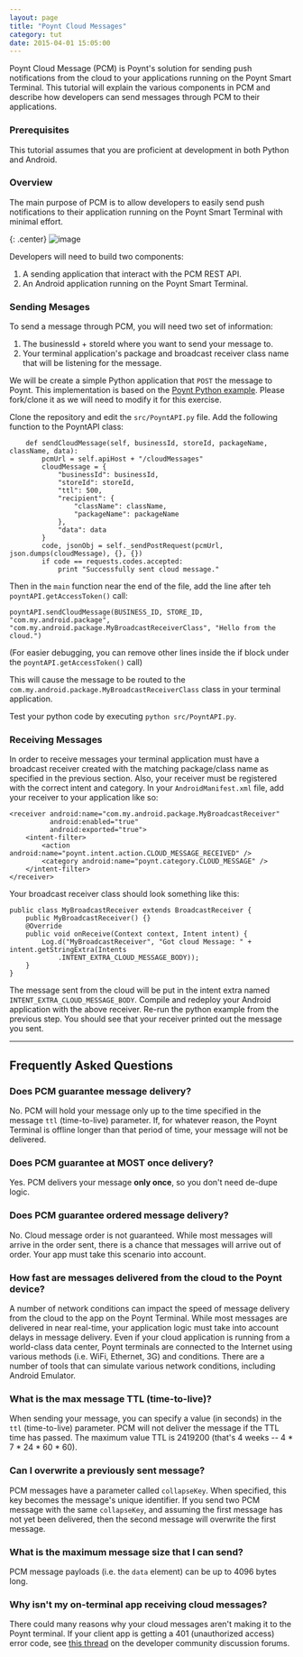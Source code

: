 ```yaml
---
layout: page
title: "Poynt Cloud Messages"
category: tut
date: 2015-04-01 15:05:00
---
```


Poynt Cloud Message (PCM) is Poynt's solution for sending push notifications from the cloud to your applications running on the Poynt Smart Terminal.  This tutorial will explain the various components in PCM and describe how developers can send messages through PCM to their applications.

### Prerequisites

This tutorial assumes that you are proficient at development in both Python and Android.

### Overview

The main purpose of PCM is to allow developers to easily send push notifications to their application running on the Poynt Smart Terminal with minimal effort.

{: .center}
![image](/developer/assets/PoyntCloudMessage.png)

Developers will need to build two components:

1. A sending application that interact with the PCM REST API.
2. An Android application running on the Poynt Smart Terminal.

### Sending Mesages

To send a message through PCM, you will need two set of information:

1. The businessId + storeId where you want to send your message to.
2. Your terminal application's package and broadcast receiver class name that will be listening for the message.

We will be create a simple Python application that `POST` the message to Poynt.  This implementation is based on the [Poynt Python example](https://github.com/poynt/python-sample).  Please fork/clone it as we will need to modify it for this exercise.

Clone the repository and edit the `src/PoyntAPI.py` file.  Add the following function to the PoyntAPI class:

~~~
    def sendCloudMessage(self, businessId, storeId, packageName, className, data):
        pcmUrl = self.apiHost + "/cloudMessages"
        cloudMessage = {
            "businessId": businessId,
            "storeId": storeId,
            "ttl": 500,
            "recipient": {
                "className": className,
                "packageName": packageName
            },
            "data": data
        }
        code, jsonObj = self._sendPostRequest(pcmUrl, json.dumps(cloudMessage), {}, {})
        if code == requests.codes.accepted:
            print "Successfully sent cloud message."
~~~
Then in the `main` function near the end of the file, add the line after teh `poyntAPI.getAccessToken()` call:

~~~
poyntAPI.sendCloudMessage(BUSINESS_ID, STORE_ID, "com.my.android.package", "com.my.android.package.MyBroadcastReceiverClass", "Hello from the cloud.")
~~~
(For easier debugging, you can remove other lines inside the if block under the `poyntAPI.getAccessToken()` call)

This will cause the message to be routed to the `com.my.android.package.MyBroadcastReceiverClass` class in your terminal application.

Test your python code by executing `python src/PoyntAPI.py`.

### Receiving Messages

In order to receive messages your terminal application must have a broadcast receiver created with the matching package/class name as specified in the previous section.  Also, your receiver must be registered with the correct intent and category.  In your `AndroidManifest.xml` file, add your receiver to your application like so:

~~~
<receiver android:name="com.my.android.package.MyBroadcastReceiver"
          android:enabled="true"
          android:exported="true">
    <intent-filter>
        <action android:name="poynt.intent.action.CLOUD_MESSAGE_RECEIVED" />
        <category android:name="poynt.category.CLOUD_MESSAGE" />
    </intent-filter>
</receiver>
~~~

Your broadcast receiver class should look something like this:

~~~
public class MyBroadcastReceiver extends BroadcastReceiver {
    public MyBroadcastReceiver() {}
    @Override
    public void onReceive(Context context, Intent intent) {
        Log.d("MyBroadcastReceiver", "Got cloud Message: " + intent.getStringExtra(Intents
            .INTENT_EXTRA_CLOUD_MESSAGE_BODY));
    }
}
~~~


The message sent from the cloud will be put in the intent extra named `INTENT_EXTRA_CLOUD_MESSAGE_BODY`.  Compile and redeploy your Android application with the above receiver.  Re-run the python example from the previous step.  You should see that your receiver printed out the message you sent.

---

## Frequently Asked Questions
### Does PCM guarantee message delivery?
No. PCM will hold your message only up to the time specified in the message `ttl` (time-to-live) parameter.  If, for whatever reason, the Poynt Terminal is offline longer than that period of time, your message will not be delivered.

### Does PCM guarantee at MOST once delivery?
Yes. PCM delivers your message **only once**, so you don't need de-dupe logic. 

### Does PCM guarantee ordered message delivery?
No. Cloud message order is not guaranteed. While most messages will arrive in the order sent, there is a chance that messages will arrive out of order. Your app must take this scenario into account. 

### How fast are messages delivered from the cloud to the Poynt device?
A number of network conditions can impact the speed of message delivery from the cloud to the app on the Poynt Terminal. While most messages are delivered in near real-time, your application logic must take into account delays in message delivery. Even if your cloud application is running from a world-class data center, Poynt terminals are connected to the Internet using various methods (i.e. WiFi, Ethernet, 3G) and conditions. There are a number of tools that can simulate various network conditions, including Android Emulator.

### What is the max message TTL (time-to-live)?
When sending your message, you can specify a value (in seconds) in the `ttl` (time-to-live) parameter. PCM will not deliver the message if the TTL time has passed. The maximum value TTL is 2419200 (that's 4 weeks -- 4 * 7 * 24 * 60 * 60).

### Can I overwrite a previously sent message?
PCM messages have a parameter called `collapseKey`. When specified, this key becomes the message's unique identifier. If you send two PCM message with the same `collapseKey`, and assuming the first message has not yet been delivered, then the second message will overwrite the first message.

### What is the maximum message size that I can send?
PCM message payloads (i.e. the `data` element) can be up to 4096 bytes long.

### Why isn't my on-terminal app receiving cloud messages?
There could many reasons why your cloud messages aren't making it to the Poynt terminal. If your client app is getting a 401 (unauthorized access) error code, see [this thread](https://discuss.poynt.net/t/is-it-required-to-register-a-terminal-app-before-testing-poynt-cloud-messaging/206/15) on the developer community discussion forums.
